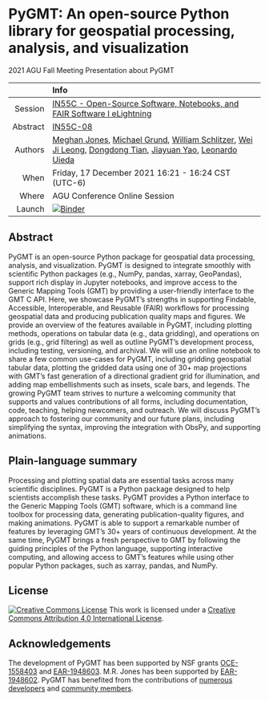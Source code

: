 # PyGMT: An open-source Python library for geospatial processing, analysis, and visualization
2021 AGU Fall Meeting Presentation about PyGMT

|    |Info|
|---:|:---|
| Session | [IN55C - Open-Source Software, Notebooks, and FAIR Software I eLightning](https://agu.confex.com/agu/fm21/meetingapp.cgi/Session/140226) |
| Abstract | [IN55C-08](https://agu.confex.com/agu/fm21/meetingapp.cgi/Paper/916483) |
| Authors | [Meghan Jones](https://github.com/meghanrjones), [Michael Grund](https://github.com/michaelgrund), [William Schlitzer](https://github.com/willschlitzer), [Wei Ji Leong](https://github.com/weiji14), [Dongdong Tian](https://seisman.info/), [Jiayuan Yao](https://github.com/core-man), [Leonardo Uieda](http://www.leouieda.com/) | 
| When | Friday, 17 December 2021 16:21 - 16:24 CST (UTC-6) |
| Where | AGU Conference Online Session |
| Launch | [![Binder](https://mybinder.org/badge_logo.svg)](https://mybinder.org/v2/gh/meghanrjones/agu2021/HEAD) |

## Abstract

PyGMT is an open-source Python package for geospatial data processing, analysis, and visualization. PyGMT is designed to integrate smoothly with scientific Python packages (e.g., NumPy, pandas, xarray, GeoPandas), support rich display in Jupyter notebooks, and improve access to the Generic Mapping Tools (GMT) by providing a user-friendly interface to the GMT C API. Here, we showcase PyGMT’s strengths in supporting Findable, Accessible, Interoperable, and Reusable (FAIR) workflows for processing geospatial data and producing publication quality maps and figures. We provide an overview of the features available in PyGMT, including plotting methods, operations on tabular data (e.g., data gridding), and operations on grids (e.g., grid filtering) as well as outline PyGMT’s development process, including testing, versioning, and archival. We will use an online notebook to share a few common use-cases for PyGMT, including gridding geospatial tabular data, plotting the gridded data using one of 30+ map projections with GMT’s fast generation of a directional gradient grid for illumination, and adding map embellishments such as insets, scale bars, and legends. The growing PyGMT team strives to nurture a welcoming community that supports and values contributions of all forms, including documentation, code, teaching, helping newcomers, and outreach. We will discuss PyGMT’s approach to fostering our community and our future plans, including simplifying the syntax, improving the integration with ObsPy, and supporting animations.

## Plain-language summary

Processing and plotting spatial data are essential tasks across many scientific disciplines. PyGMT is a Python package designed to help scientists accomplish these tasks. PyGMT provides a Python interface to the Generic Mapping Tools (GMT) software, which is a command line toolbox for processing data, generating publication-quality figures, and making animations. PyGMT is able to support a remarkable number of features by leveraging GMT’s 30+ years of continuous development. At the same time, PyGMT brings a fresh perspective to GMT by following the guiding principles of the Python language, supporting interactive computing, and allowing access to GMT’s features while using other popular Python packages, such as xarray, pandas, and NumPy.

## License

[![Creative Commons License](https://i.creativecommons.org/l/by/4.0/88x31.png)](http://creativecommons.org/licenses/by/4.0/)
This work is licensed under a
[Creative Commons Attribution 4.0 International License](http://creativecommons.org/licenses/by/4.0/).

## Acknowledgements

The development of PyGMT has been supported by NSF grants
[OCE-1558403](https://www.nsf.gov/awardsearch/showAward?AWD_ID=1558403) and
[EAR-1948603](https://www.nsf.gov/awardsearch/showAward?AWD_ID=1948602).
M.R. Jones has been supported by [EAR-1948602](https://nsf.gov/awardsearch/showAward?AWD_ID=19486020).
PyGMT has benefited from the contributions of [numerous developers](https://github.com/GenericMappingTools/pygmt/blob/main/AUTHORS.md)
and [community members](https://forum.generic-mapping-tools.org/).
